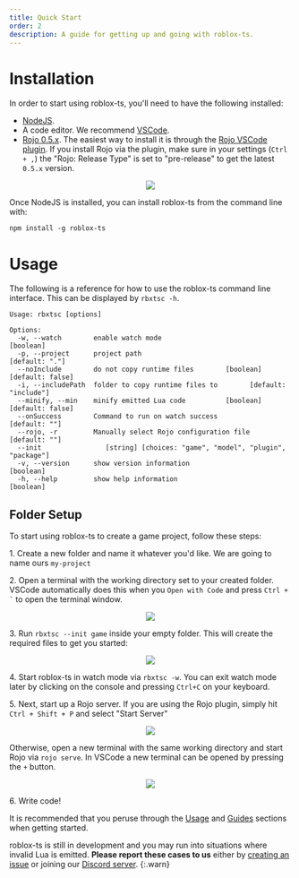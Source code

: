 ```yaml
---
title: Quick Start
order: 2
description: A guide for getting up and going with roblox-ts.
---
```


# Installation

In order to start using roblox-ts, you'll need to have the following installed:

- [NodeJS](https://nodejs.org/).
- A code editor. We recommend [VSCode](https://code.visualstudio.com/).
- [Rojo 0.5.x](https://rojo.space/docs/latest/guide/installation/). The easiest way to install it is through the [Rojo VSCode plugin](https://marketplace.visualstudio.com/items?itemName=evaera.vscode-rojo). If you install Rojo via the plugin, make sure in your settings (`Ctrl + ,`) the "Rojo: Release Type" is set to "pre-release" to get the latest `0.5.x` version.

<p align="center"><img src="https://user-images.githubusercontent.com/15217173/62527812-7cd01300-b801-11e9-981a-d97d8016176e.png"></p>

Once NodeJS is installed, you can install roblox-ts from the command line with:

```
npm install -g roblox-ts
```

# Usage

The following is a reference for how to use the roblox-ts command line interface. This can be displayed by `rbxtsc -h`.

```
Usage: rbxtsc [options]

Options:
  -w, --watch        enable watch mode                                 [boolean]
  -p, --project      project path                                 [default: "."]
  --noInclude        do not copy runtime files        [boolean] [default: false]
  -i, --includePath  folder to copy runtime files to        [default: "include"]
  --minify, --min    minify emitted Lua code          [boolean] [default: false]
  --onSuccess        Command to run on watch success               [default: ""]
  --rojo, -r         Manually select Rojo configuration file       [default: ""]
  --init                [string] [choices: "game", "model", "plugin", "package"]
  -v, --version      show version information                          [boolean]
  -h, --help         show help information                             [boolean]
```

## Folder Setup

To start using roblox-ts to create a game project, follow these steps:

1\. Create a new folder and name it whatever you'd like. We are going to name ours `my-project`

2\. Open a terminal with the working directory set to your created folder. VSCode automatically does this when you `Open with Code` and press ``` Ctrl + ` ``` to open the terminal window.

<p align="center"><img src="https://user-images.githubusercontent.com/15217173/62526363-b81d1280-b7fe-11e9-908e-8d476603c4e0.png"></p>

3\. Run `rbxtsc --init game` inside your empty folder. This will create the required files to get you started:

<p align="center"><img src="https://user-images.githubusercontent.com/15217173/62526796-92dcd400-b7ff-11e9-89cb-9a8ce31d818a.png"></p>

4\. Start roblox-ts in watch mode via `rbxtsc -w`. You can exit watch mode later by clicking on the console and pressing `Ctrl+C` on your keyboard.

5\. Next, start up a Rojo server. If you are using the Rojo plugin, simply hit `Ctrl + Shift + P` and select "Start Server"

<p align="center"><img src="https://user-images.githubusercontent.com/15217173/62524010-83a75780-b7fa-11e9-8433-a522f06534df.png"></p>

Otherwise, open a new terminal with the same working directory and start Rojo via `rojo serve`. In VSCode a new terminal can be opened by pressing the `+` button.

<p align="center"><img src="https://user-images.githubusercontent.com/15217173/62531436-10a4dd80-b808-11e9-9d0b-32a6a6a968a1.png"></p>

6\. Write code!

It is recommended that you peruse through the [Usage](/docs/usage/) and [Guides](/docs/guides/) sections when getting started.

roblox-ts is still in development and you may run into situations where invalid Lua is emitted. **Please report these cases to us** either by [creating an issue](https://github.com/roblox-ts/roblox-ts/issues) or joining our [Discord server](https://discord.gg/f6Rn6RY).
{:.warn}
